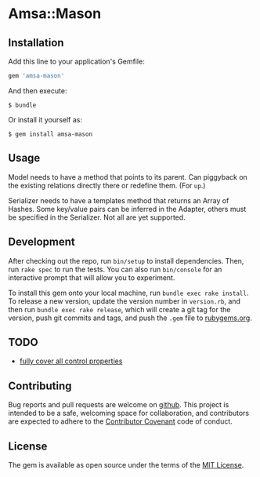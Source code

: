 # Amsa::Mason


## Installation

Add this line to your application's Gemfile:

```ruby
gem 'amsa-mason'
```

And then execute:

    $ bundle

Or install it yourself as:

    $ gem install amsa-mason

## Usage

Model needs to have a method that points to its parent. Can piggyback on the existing relations directly there or redefine them. (For `up`.)

Serializer needs to have a templates method that returns an Array of Hashes. Some key/value pairs can be inferred in the Adapter, others must be specified in the Serializer. Not all are yet supported.

## Development

After checking out the repo, run `bin/setup` to install dependencies. Then, run `rake spec` to run the tests. You can also run `bin/console` for an interactive prompt that will allow you to experiment.

To install this gem onto your local machine, run `bundle exec rake install`. To release a new version, update the version number in `version.rb`, and then run `bundle exec rake release`, which will create a git tag for the version, push git commits and tags, and push the `.gem` file to [rubygems.org](https://rubygems.org).

## TODO
- [fully cover all control properties](https://github.com/JornWildt/Mason/blob/master/Documentation/Mason-draft-2.md#control-properties)

## Contributing

Bug reports and pull requests are welcome on [github](https://github.com/mooreniemi/amsa-mason). This project is intended to be a safe, welcoming space for collaboration, and contributors are expected to adhere to the [Contributor Covenant](https://contributor-covenant.org) code of conduct.


## License

The gem is available as open source under the terms of the [MIT License](http://opensource.org/licenses/MIT).

